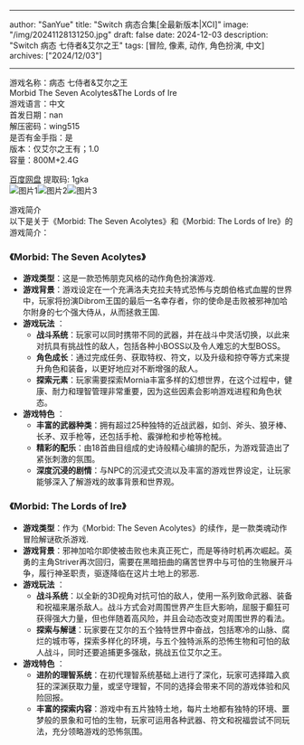 
---
author: "SanYue"
title: "Switch 病态合集[全最新版本|XCI]"
image: "/img/20241128131250.jpg"
draft: false
date: 2024-12-03
description: "Switch 病态 七侍者&艾尔之王"
tags: [冒险, 像素, 动作, 角色扮演, 中文]
archives: ["2024/12/03"]

---

游戏名称：病态 七侍者&艾尔之王   
Morbid The Seven Acolytes&The Lords of Ire    
游戏语言：中文  
首发日期：nan  
解压密码：wing515  
是否有金手指：是  
版本：仅艾尔之王有；1.0   
容量：800M+2.4G

[百度网盘](https://pan.baidu.com/s/1qC2zAyE30lX5w9zIUTl66Q) 提取码: 1gka  
![图片1](/img/234bee.jpg)![图片2](/img/b3b523.jpg)![图片3](/img/838cd0.jpg)  

游戏简介  
以下是关于《Morbid: The Seven Acolytes》和《Morbid: The Lords of Ire》的游戏简介：

### 《Morbid: The Seven Acolytes》
- **游戏类型**：这是一款恐怖朋克风格的动作角色扮演游戏.
- **游戏背景**：游戏设定在一个充满洛夫克拉夫特式恐怖与克朗伯格式血腥的世界中，玩家将扮演Dibrom王国的最后一名幸存者，你的使命是击败被邪神加哈尔附身的七个强大侍从，从而拯救王国.
- **游戏玩法** ：
    - **战斗系统**：玩家可以同时携带不同的武器，并在战斗中灵活切换，以此来对抗具有挑战性的敌人，包括各种小BOSS以及令人难忘的大型BOSS。
    - **角色成长**：通过完成任务、获取特权、符文，以及升级和掠夺等方式来提升角色和装备，以更好地应对不断增强的敌人。
    - **探索元素**：玩家需要探索Mornia丰富多样的幻想世界，在这个过程中，健康、耐力和理智管理非常重要，因为这些因素会影响游戏进程和角色状态。
- **游戏特色** ：
    - **丰富的武器种类**：拥有超过25种独特的近战武器，如剑、斧头、狼牙棒、长矛、双手枪等，还包括手枪、霰弹枪和步枪等枪械。
    - **精彩的配乐**：由18首曲目组成的史诗般精心编排的配乐，为游戏营造出了紧张刺激的氛围。
    - **深度沉浸的剧情**：与NPC的沉浸式交流以及丰富的游戏世界设定，让玩家能够深入了解游戏的故事背景和世界观。

### 《Morbid: The Lords of Ire》
- **游戏类型**：作为《Morbid: The Seven Acolytes》的续作，是一款类魂动作冒险解谜砍杀游戏.
- **游戏背景**：邪神加哈尔即使被击败也未真正死亡，而是等待时机再次崛起。英勇的主角Striver再次回归，需要在黑暗扭曲的痛苦世界中与可怕的生物展开斗争，履行神圣职责，驱逐降临在这片土地上的邪恶.
- **游戏玩法** ：
    - **战斗系统**：以全新的3D视角对抗可怕的敌人，使用一系列致命武器、装备和祝福来屠杀敌人。战斗方式会对周围世界产生巨大影响，屈服于癫狂可获得强大力量，但也伴随着高风险，并且会动态改变对周围世界的看法。
    - **探索与解谜**：玩家要在艾尔的五个独特世界中奋战，包括寒冷的山脉、腐烂的城市等，探索多样化的环境，与五个独特派系的恐怖生物和可怕的敌人战斗，同时还要追捕更多强敌，挑战五位艾尔之王。
- **游戏特色** ：
    - **进阶的理智系统**：在初代理智系统基础上进行了深化，玩家可选择踏入疯狂的深渊获取力量，或坚守理智，不同的选择会带来不同的游戏体验和风险回报。
    - **丰富的探索内容**：游戏中有五片独特土地，每片土地都有独特的环境、噩梦般的景象和可怕的生物，玩家可运用各种武器、符文和祝福尝试不同玩法，充分领略游戏的恐怖氛围。
 
